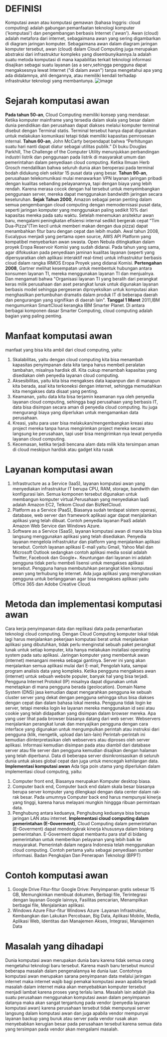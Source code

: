 # DEFINISI
  Komputasi awan atau komputasi gemawan (bahasa Inggris: cloud computing) adalah gabungan pemanfaatan teknologi komputer ('komputasi') dan pengembangan berbasis Internet ('awan'). Awan (cloud) adalah metafora dari internet, sebagaimana awan yang sering digambarkan di diagram jaringan komputer. Sebagaimana awan dalam diagram jaringan komputer tersebut, awan (cloud) dalam Cloud Computing juga merupakan abstraksi dari infrastruktur kompleks yang disembunyikannya.Ia adalah suatu metoda komputasi di mana kapabilitas terkait teknologi informasi disajikan sebagai suatu layanan (as a serv,sehingga pengguna dapat mengaksesnya lewat Internet ("di dalam awan") tanpa mengetahui apa yang ada didalamnya, ahli dengannya, atau memiliki kendali terhadap infrastruktur teknologi yang membantunya.
  ![image](https://user-images.githubusercontent.com/114986359/224535185-3e9a69dc-7d87-498a-a96e-b7b28c049607.png)
# Sejarah komputasi awan
  **Pada tahun 50-an**, Cloud Computing memiliki konsep yang mendasar. Ketika komputer mainframe yang tersedia dalam skala yang besar dalam dunia pendidikan dan perusahaan dapat diakses melalui komputer terminal disebut dengan Terminal statis. Terminal tersebut hanya dapat digunakan untuk melakukan komunikasi tetapi tidak memiliki kapasitas pemrosesan internal. **Tahun 60-an**, John McCarty berpendapat bahwa “Perhitungan suatu hari nanti dapat diatur sebagai utilitas publik.” Di buku Douglas Parkhill, The Challenge of the Computer Utility menunjukkan perbandingan industri listrik dan penggunaan pada listrik di masyarakat umum dan pemerintahan dalam penyediaan cloud computing. Ketika Ilmuan Herb Grosch mendalilkan bahwa seluruh dunia akan beroperasi pada terminal bodah didukung oleh sekitar 15 pusat data yang besar. **Tahun 90-an**, perusahaan telekomunikasi mulai menawarkan VPN layanan jaringan pribadi dengan kualitas sebanding pelayanannya, tapi dengan biaya yang lebih rendah. Karena merasa cocok dengan hal tersebut untuk menyeimbangkan penggunaan server, mereka dapat menggunakan bandwidth jaringan secara keseluruhan. **Sejak Tahun 2000**, Amazon sebagai peran penting dalam semua pengembangan cloud computing dengan memodernisasi pusat data, seperti jaringan komputer yang menggunakan paling sedikit 10% dari kapasitas mereka pada satu waktu. Setelah menemukan arsitektur awan baru, mengalami peningkatan efisiensi internal sedikit bergerak cepat “Tim Dua-Pizza”(Tim kecil untuk memberi makan dengan dua pizza) dapat menambahkan fitur baru dengan cepat dan lebih mudah. Awal tahun 2008, Eucalypus menjadi yang pertama open source, AWS API Platform yang kompatibel menyebarkan awan swasta. Open Nebula ditingkatkan dalam proyek Eropa Reservoir Komisi yang sudah didanai. Pada tahun yang sama, agar difokuskan pada penyediaan jaminan kualitas layanan (seperti yang dipersyaratkan oleh aplikasi interaktif real-time) untuk infrastruktur berbasis cloud dalam rangka IRMOS Eropa Proyek yang didanai Komisi. **Pertengahan 2008**, Gartner melihat kesempatan untuk membentuk hubungan antara konsumen layanan TI, mereka menggunakan layanan TI dan menjualnya. Dan mengamati bahwa "Organisasi layanan TI yang beralih dari perangkat keras milik perusahaan dan aset perangkat lunak untuk digunakan layanan berbasis model sehingga pergeseran diproyeksikan untuk komputasi akan menghasilkan pertumbuhan dramatis dalam produk IT di beberapa daerah dan pengurangan yang signifikan di daerah lain". **Tanggal 1 Maret** 2011,IBM mengumumkan SmartCloud kerangka IBM Smarter Planet. Di antara berbagai komponen dasar Smarter Computing, cloud computing adalah bagian yang paling penting. 
# Manfaat komputasi awan
  manfaat yang bisa kita ambil dari cloud computing, yaitu:
  1. Skalabilitas, yaitu dengan cloud computing kita bisa menambah kapasitas penyimpanan data kita tanpa harus membeli peralatan tambahan, misalnya hardisk dll. Kita cukup menambah kapasitas yang disediakan oleh penyedia layanan cloud computing.
  2. Aksesibilitas, yaitu kita bisa mengakses data kapanpun dan di manapun kita berada, asal kita terkoneksi dengan internet, sehingga memudahkan kita mengakses data disaat yang penting.
  3. Keamanan, yaitu data kita bisa terjamin keamanan nya oleh penyedia layanan cloud computing, sehingga bagi perusahaan yang berbasis IT, data bisa disimpan secara aman di penyedia cloud computing. Itu juga mengurangi biaya yang diperlukan untuk mengamankan data perusahaan.
  4. Kreasi, yaitu para user bisa melakukan/mengembangkan kreasi atau project mereka tanpa harus mengirimkan project mereka secara langsung ke perusahaan, tapi user bisa mengirimkan nya lewat penyedia layanan cloud computing.
  5. Kecemasan, ketika terjadi bencana alam data milik kita tersimpan aman di cloud meskipun hardisk atau gadget kita rusak
# Layanan komputasi awan
1. Infrastructure as a Service (IaaS), layanan komputasi awan yang menyediakan infrastruktur IT berupa CPU, RAM, storage, bandwith dan konfigurasi lain. Semua komponen tersebut digunakan untuk membangun komputer virtual.Perusahaan yang menyediakan IaaS adalah Amazon EC2, Telkom Cloud dan BizNetCloud.
2. Platform as a Service (PaaS), Biasanya sudah terdapat sistem operasi, database, web server dan framework aplikasi agar dapat menjalankan aplikasi yang telah dibuat. Contoh penyedia layanan PaaS adalah Amazon Web Service dan Windows Azure.
3. Software as a Service (SaaS), layanan komputasi awan di mana kita bisa langsung menggunakan aplikasi yang telah disediakan. Penyedia layanan mengelola infrastruktur dan platform yang menjalankan aplikasi tersebut. Contoh layanan aplikasi E-mail yaitu Gmail, Yahoo Mail dan Microsoft Outlook sedangkan contoh aplikasi media sosial adalah Twitter, Facebook dan Google+. Keuntungan dari layanan ini adalah pengguna tidak perlu membeli lisensi untuk mengakses aplikasi tersebut. Pengguna hanya membutuhkan perangkat klien komputasi awan yang terhubung ke internet. Ada juga aplikasi yang mengharuskan pengguna untuk berlangganan agar bisa mengakses aplikasi yaitu Office 365 dan Adobe Creative Cloud.

# Metoda dan implementasi komputasi awan
  Cara kerja penyimpanan data dan replikasi data pada pemanfaatan teknologi cloud computing. Dengan Cloud Computing komputer lokal tidak lagi harus menjalankan pekerjaan komputasi berat untuk menjalankan aplikasi yang dibutuhkan, tidak perlu menginstal sebuah paket perangkat lunak untuk setiap komputer, kita hanya melakukan installasi operating system pada satu aplikasi. Jaringan komputer yang membentuk awan (internet) menangani mereka sebagai gantinya. Server ini yang akan menjalankan semua aplikasi mulai dari E-mail, Pengolah kata, sampai program analisis data yang kompleks. Ketika pengguna mengakses awan (internet) untuk sebuah website populer, banyak hal yang bisa terjadi. Pengguna Internet Protokol (IP) misalnya dapat digunakan untuk menetapkan di mana pengguna berada (geolocation). Domain Name System (DNS) jasa kemudian dapat mengarahkan pengguna ke sebuah cluster server yang dekat dengan pengguna sehingga situs bisa diakses dengan cepat dan dalam bahasa lokal mereka. Pengguna tidak login ke server, tetapi mereka login ke layanan mereka menggunakan id sesi atau cookie yang telah didapatkan yang disimpan dalam browser mereka. Apa yang user lihat pada browser biasanya datang dari web server. Webservers menjalankan perangkat lunak dan menyajikan pengguna dengan cara interface yang digunakan untuk mengumpulkan perintah atau instruksi dari pengguna (klik, mengetik, upload dan lain-lain) Perintah-perintah ini kemudian diinterpretasikan oleh webservers atau diproses oleh server aplikasi. Informasi kemudian disimpan pada atau diambil dari database server atau file server dan pengguna kemudian disajikan dengan halaman yang telah diperbarui. Data di beberapa server disinkronisasikan di seluruh dunia untuk akses global cepat dan juga untuk mencegah kehilangan data.
**Implementasi komputasi awan**
Ada tiga poin utama yang diperlukan dalam implementasi cloud computing, yaitu:
  1. Computer front end, Biasanya merupakan Komputer desktop biasa.
  2. Computer back end, Computer back end dalam skala besar biasanya berupa server komputer yang dilengkapi dengan data center dalam rak-rak besar. Pada umumnya Computer back end harus mempunyai kinerja yang tinggi, karena harus melayani mungkin hinggga ribuan permintaan data.
  3. Penghubung antara keduanya, Penghubung keduanya bisa berupa jaringan LAN atau internet.
**Implementasi cloud computing dalam pemerintahan (E-Goverment)**, Cloud Computing dalam pemerintahan (E-Goverment) dapat mendongkrak kinerja khususnya dalam bidang pemerintahan. E-Goverment dapat membantu para staf di bidang pemerintahan untuk memberikan pelayanan yang lebih baik ke masyarakat. Pemerintah dalam negara Indonesia telah menggunakan cloud computing. Contoh pertama yaitu sebagai penyediaan sumber informasi. Badan Pengkajian Dan Penerapan Teknologi (BPPT) 
# Contoh komputasi awan
1. Google Drive
Fitur-fitur Google Drive: Penyimpanan gratis sebesar 15 GB, Memungkinkan membuat dokumen, Berbagi file, Terintegrasi dengan layanan Google lainnya, Fasilitas pencarian, Menampilkan berbagai file, Menjalankan aplikasi.
2. Windows Azure
Fitur-fitur Windows Azure :Layanan Infrastruktur, Kembangkan dan Lakukan Percobaan, Big Data, Aplikasi Mobile, Media, Aplikasi Web, Identitas dan Manajemen Akses, Integrasi, Manajemen Data
# Masalah yang dihadapi
  Dunia komputasi awan merupakan dunia baru karena tidak semua orang mengetahui teknologi baru tersebut. Karena masih baru tersebut muncul beberapa masalah dalam pengenalannya ke dunia luar. Contohnya komputasi awan merupakan sarana penyimpanan data melalui jaringan internet maka internet wajib bagi pemakai komputasi awan apabila terjadi masalah dalam internet maka akan menyebabkan komputer tersebut menjadi lambat karena proses yang terlalu lama. Masalah lain adalah jika suatu perusahaan menggunakan komputasi awan dalam penyimpanan datanya maka akan sangat tergantung pada vendor (penyedia layanan komputasi awan) karena perusahaan tersebut tidak mempunyai server langsung dalam komputasi awan dan juga apabila vendor mempunyai layanan backup yang buruk atau server pada vendor rusak akan menyebabkan kerugian besar pada perusahaan tersebut karena semua data yang tersimpan pada vendor akan mengalami masalah. 
